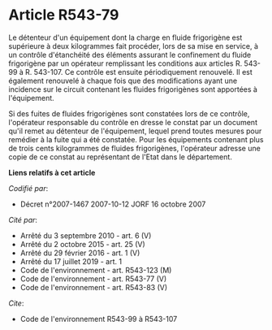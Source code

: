 # Article R543-79

Le détenteur d'un équipement dont la charge en fluide frigorigène est supérieure à deux kilogrammes fait procéder, lors de sa
mise en service, à un contrôle d'étanchéité des éléments assurant le confinement du fluide frigorigène par un opérateur
remplissant les conditions aux articles R. 543-99 à R. 543-107. Ce contrôle est ensuite périodiquement renouvelé. Il est
également renouvelé à chaque fois que des modifications ayant une incidence sur le circuit contenant les fluides frigorigènes
sont apportées à l'équipement.

Si des fuites de fluides frigorigènes sont constatées lors de ce contrôle, l'opérateur responsable du contrôle en dresse le
constat par un document qu'il remet au détenteur de l'équipement, lequel prend toutes mesures pour remédier à la fuite qui a
été constatée. Pour les équipements contenant plus de trois cents kilogrammes de fluides frigorigènes, l'opérateur adresse
une copie de ce constat au représentant de l'Etat dans le département.

**Liens relatifs à cet article**

_Codifié par_:

  - Décret n°2007-1467 2007-10-12 JORF 16 octobre 2007

_Cité par_:

  - Arrêté du 3 septembre 2010 - art. 6 (V)
  - Arrêté du 2 octobre 2015 - art. 25 (V)
  - Arrêté du 29 février 2016 - art. 1 (V)
  - Arrêté du 17 juillet 2019 - art. 1
  - Code de l'environnement - art. R543-123 (M)
  - Code de l'environnement - art. R543-77 (V)
  - Code de l'environnement - art. R543-83 (V)

_Cite_:

  - Code de l'environnement R543-99 à R543-107
